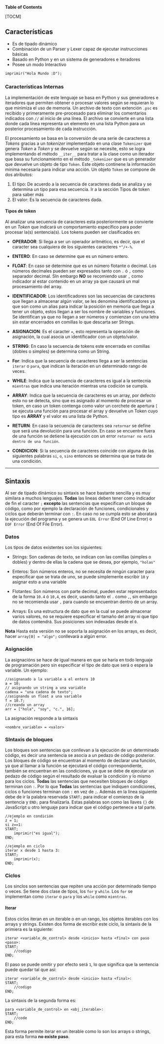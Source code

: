 **Table of Contents**

[TOCM]

## Características
- Es de tipado dinámico
- Combinación de un Parser y Lexer capaz de ejecutar instrucciones básicas
- Basado en Python y en un sistema de generadores e iteradores
- Posee un modo Interactivo

```
imprimir("Hola Mundo :D");
```
### Características Internas　
La implementación de este lenguaje se basa en Python y sus generadores e iteradores que permiten obtener o procesar valores según se requieran lo que minimiza el uso de memoria. 
Un archivo de texto con extención `.psc` es recibido y primeramente pre-procesado para eliminar los comentarios indicados con `//` al inicio de una línea. El archivo se convierte en una lista donde cada línea representa un elemento en una lista Python para un posterior procesamiento de cada instrucción. 

El procesamiento se basa en la conversión de una serie de caracteres a *Tokens* gracias a un *tokenizer* implementado en una clase `Tokenizer` que genera *Token* a *Token*  y se devuelve según se necesite, esto se logra implementando el método `__iter__` para tratar a la clase como un iterador que basa su funcionamiento en el método `_tokenizer` que es un generador que devuelve un objeto de tipo `Token`. Este objeto continene la información mínima necesaria para indicar una acción. Un objeto `Token` se compone de dos atributos:
1. El tipo: De acuerdo a la secuencia de caracteres dada se analiza y se determina un tipo para esa secuencia. Ir a la sección Tipos de token para saber más
2. El valor: Es la secuencia de caracteres dada.

#### Tipos de token
Al analizar una secuencia de caracteres esta posteriormente se convierte en un *Token* que indicará un comportamiento específico para poder procesar la(s) sentencia(s). Los tokens pueden ser clasificados en:

* **OPERADOR**: Si llega a ser un operador aritmético, es decir, que el caracter sea cualquiera de los siguientes caracteres `*^/+-%`.

* **ENTERO**: En caso se determine que es un número entero.

* **FLOAT**: En caso se determine que es un número flotante o decimal. Los números decimales pueden ser expresados tanto con `.` ó `,` como separador decimal. SIn embargo **NO** se recomiendo usar `,` como indicador al estar contenido en un array ya que causará un mal procesamiento del array.

* **IDENTIFICADOR**: Los identificadores son las secuencias de caracteres que llegan a almacenar algún valor, se les denomina identificadores ya que son como un alias para indicar la posición en memoria que llega a tener un objeto, estos llegan a ser los nombre de variables y funciones. Se identifican ya que no llegan a ser números y comienzan con una letra sin estar encerrados en comillas lo que descarta ser Strings.

* **ASIGNACION**: Es el caracter `=`, esto representa la operación de asignación, la cual asocia un identificador con un objeto/valor.

* **STRING**:  En caso la secuencia de tokens este encerrada en comillas (dobles o simples) se determina como un String.

* **For**: Indica que la secuencia de caracteres llega a ser la sentencias `iterar` o `para`, que indican la iteración en un determinado rango de veces.

* **WHILE**: Indica que la secuencia de caracteres es igual a la sentecnia `mientras` que indica una iteración mientras una codición se cumpla.

* **ARRAY**: Indica que la secuencia de caracteres es un array, por defecto esto no se detecta, sino que es asignado al momento de procesar un token, en caso un token contenga como valor un corchete de apertura `[` se ejecuta una función para procesar el array y devuelve un Token cuyo tipo es **ARRAY** y el valor es una lista de Python.

* **RETURN**: En caso la secuencia de caracteres sea `retornar` se define que será una devolución para una función. En caso se encuentre fuera de una función se detiene la ejecución con un error `retornar no está dentro de una función`.

* **CONDICION**: Si la secuencia de caracteres coincide con alguna de las siguientes palabras `si`, `o`, `sino` entonces se determina que se trata de una condición.

------------

## Sintaxis
Al ser de tipado dinámico su sintaxis se hace bastante sencilla y es muy similara a muchos lenguajes. **Todas** las lineas deben tener como indicador de fin el caracter `;` **excepto** las sentencias que especifican un bloque de código, como por ejemplo la declaración de funciones, condicionales y ciclos que deberán terminar con `:`. En caso no se cumpla esto se aboratará la ejecución del programa y se genera un `EOL Error` (End Of Line Error) o `EOF Error` (End Of File Error).

### Datos
Los tipos de datos existentes son los siguientes:
- Strings: Son cadenas de texto, se indican con las comillas (simples o dobles) y dentro de ellas la cadena que se desea, por ejemplo, `"holas"`

- Enteros: Son números enteros, no se necesita de ningún caracter para especificar que se trata de uno, se puede simplemente escribir `10` y asignar esto a una variable

- Flotantes: Son números con parte decimal, pueden estar representados de la forma `10.4` ó `10,4`, es decir, usando tanto el `.` como `,`, sin embargo no se recomienda usar `,` para cuando se encuentran dentro de un array.

- Arrays: Es una estructura de dato que en la cual se puede almacenar varios valores, no se requiere especificar el tamaño del array ni que tipo de datos contendrá. Sus posiciones son indexadas desde el `0`.

**Nota**
Hasta esta versión no se soporta la asignación en los arrays, es decir, hacer `array[0] = "algo";` conllevará a algún error.

### Asignación
La asignacións se hace de igual manera en que se haría en todo lenguaje de programación pero sin especificar el tipo de dato que será o espera la variable. Un ejemplo:

    //asignanado a la variable a el entero 10
    a = 10;
	// asignando un string a una variable
	cadena = "una cadena de texto";
	//asignando un float a una variable
	f = 10.7;
	//creando un array
	arr = ["hola", "soy", "c.", 16];

La asignación responde a la sintaxis 

	<nombre_variable> = <valor>

### SIntaxis de bloques
Los bloques son sentencias que conllevan a la ejecución de un determinado código, es decir una sentencia se asocia a un pedazo de código posterior. Los bloques de código se encuentran al momento de declarar una función, ya que al llamar a la función se ejecutará el código correspondiente, también se encuentran en las condiciones, ya que se debe de ejecutar un pedazo de código según el resultado de evaluar la condición y lo mismo para los ciclos. **Todas** las sentencias que necesiten bloques de código terminan con `:`. Por lo que **Todas** las sentencias que indiquen condiciones, ciclos o funciones terminan con `:` en vez de `;`. Además en la línea siguiente debe de ir la palabra reservada `START;` para indicar el comienzo de la sentencia y `END;` para finalizarla. Estas palabras son como las llaves `{}` de JavaScript u otro lenguaje para indicar que el código pertenece a tal parte.
```
//ejemplo en condición
z = 1;
si z==1:
START;
	imprimir("es igual");
END;

//ejemplo en ciclo
iterar x desde 1 hasta 3:
START;
	imprimir(x);
END;
```

### Ciclos
Los sinclos son sentencias que repiten una acción por determinado tiempo o veces. Se tiene dos clase de tipos, los `for` y `while`. Los `for` se implementan como `iterar` o `para` y los `while` como `mientras`.

#### Iterar
Estos ciclos iteran en un iterable o en un rango, los objetos iterables con los arrays y strings. Existen dos forma de escribir este ciclo, la sintaxis de la primiera es la siguiente:

    iterar <variable_de_control> desde <inicio> hasta <final> con paso <paso>:
	START;
		//codigo
	END;

El paso se puede omitir y por efecto será `1`, lo que significa que la sentencia puede quedar tal que así:

    iterar <variable_de_control> desde <inicio> hasta <final>:
	START;
		//codigo
	END;

La sintaxis de la segunda forma es:

    para <variable_de_control> en <obj_iterable>:
	START;
		//code
	END;

Esta forma permite iterar en un iterable como lo son los arrays o strings, para esta forma **no existe paso**.